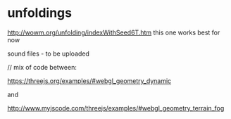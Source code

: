 # unfoldings
http://wowm.org/unfolding/indexWithSeed6T.htm
this one works best for now


sound files -  to be uploaded

// mix of code between:  

https://threejs.org/examples/#webgl_geometry_dynamic

and

http://www.myjscode.com/threejs/examples/#webgl_geometry_terrain_fog


